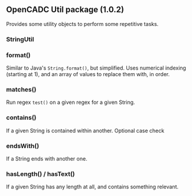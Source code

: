 ## OpenCADC Util package  (1.0.2)

Provides some utility objects to perform some repetitive tasks.

### StringUtil

### format()

Similar to Java's `String.format()`, but simplified.  Uses numerical
indexing (starting at 1), and an array of values to replace them with,
in order.

### matches()

Run regex `test()` on a given regex for a given String.

### contains()

If a given String is contained within another.  Optional case check

### endsWith()

If a String ends with another one.

### hasLength() / hasText()

If a given String has any length at all, and contains something
relevant.

